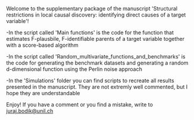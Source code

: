 Welcome to the supplementary package of the manuscript 'Structural restrictions in local causal discovery: identifying direct causes of a target variable'!

-In the script called 'Main functions' is the code for the function that estimates F-plausbile, F-identifiable parents of a target variable together with a score-based algorithm

-In the script called 'Random_multivariate_functions_and_benchmarks' is the code for generating the benchmark datasets and generating a random d-dimensional function using the Perlin noise approach

-In the 'Simulations' folder you can find scripts to recreate all results presented in the manuscript. They are not extremly well commented, but I hope they are understandable

Enjoy! If you have a comment or you find a mistake, write to juraj.bodik@unil.ch
